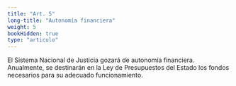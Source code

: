 ```yaml
---
title: "Art. 5"
long-title: "Autonomía financiera"
weight: 5
bookHidden: true
type: "articulo"
---
```

El Sistema Nacional de Justicia gozará de autonomía financiera. Anualmente, se destinarán en la Ley de Presupuestos del Estado los fondos necesarios para su adecuado funcionamiento.

